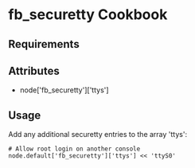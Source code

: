 fb_securetty Cookbook
====================

Requirements
------------

Attributes
----------
* node['fb_securetty']['ttys']

Usage
-----
Add any additional securetty entries to the array 'ttys':

```
# Allow root login on another console
node.default['fb_securetty']['ttys'] << 'ttyS0'
```
